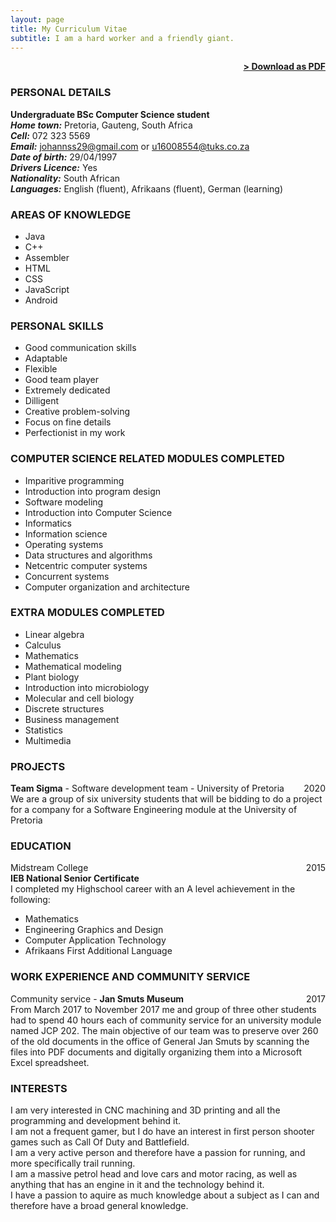 ```yaml
---
layout: page
title: My Curriculum Vitae
subtitle: I am a hard worker and a friendly giant.
---
```


<span style="float: right; "><a href="{{ '/assets/Johann Stadler Curriculum Vitae.pdf' | prepend: site.baseurl }}"><strong>> Download as PDF</strong></a> </span>
<br>

### PERSONAL DETAILS
**Undergraduate BSc Computer Science student** <br/>
***Home town:***  Pretoria, Gauteng, South Africa <br/>
***Cell:***  072 323 5569 <br/>
***Email:***  johannss29@gmail.com or u16008554@tuks.co.za <br/>
***Date of birth:***  29/04/1997 <br/>
***Drivers Licence:***  Yes <br/>
***Nationality:***  South African <br/>
***Languages:***  English (fluent), Afrikaans (fluent), German (learning)

### AREAS OF KNOWLEDGE
- Java
- C++
- Assembler
- HTML
- CSS
- JavaScript
- Android

### PERSONAL SKILLS
- Good communication skills
- Adaptable
- Flexible
- Good team player
- Extremely dedicated
- Dilligent
- Creative problem-solving
- Focus on fine details
- Perfectionist in my work

### COMPUTER SCIENCE RELATED MODULES COMPLETED
- Imparitive programming
- Introduction into program design
- Software modeling
- Introduction into Computer Science
- Informatics
- Information science
- Operating systems
- Data structures and algorithms
- Netcentric computer systems
- Concurrent systems
- Computer organization and architecture

### EXTRA MODULES COMPLETED
- Linear algebra
- Calculus
- Mathematics
- Mathematical modeling
- Plant biology
- Introduction into microbiology
- Molecular and cell biology
- Discrete structures
- Business management
- Statistics
- Multimedia

### PROJECTS

**Team Sigma** - Software development team - University of Pretoria <span style="float: right; "> 2020 </span>  
We are a group of six university students that will be bidding to do a project for a company for a Software Engineering module at the University of Pretoria 

### EDUCATION

Midstream College <span style="float: right; "> 2015 </span>  
**IEB National Senior Certificate**  
I completed my Highschool career with an A level achievement in the following: 
- Mathematics
- Engineering Graphics and Design
- Computer Application Technology
- Afrikaans First Additional Language 

### WORK EXPERIENCE AND COMMUNITY SERVICE

Community service - **Jan Smuts Museum** <span style="float: right; "> 2017 </span>  
From March 2017 to November 2017 me and group of three other students had to spend 40 hours each of community service for an university module named JCP 202. The main objective of our team was to preserve over 260 of the old documents in the office of General Jan Smuts by scanning the files into PDF documents and digitally organizing them into a Microsoft Excel spreadsheet.


### INTERESTS

I am very interested in CNC machining and 3D printing and all the programming and development behind it. <br/>
I am not a frequent gamer, but I do have an interest in first person shooter games such as Call Of Duty and Battlefield. <br/> 
I am a very active person and therefore have a passion for running, and more specifically trail running. <br/>
I am a massive petrol head and love cars and motor racing, as well as anything that has an engine in it and the technology behind it. <br/>
I have a passion to aquire as much knowledge about a subject as I can and therefore have a broad general knowledge.
